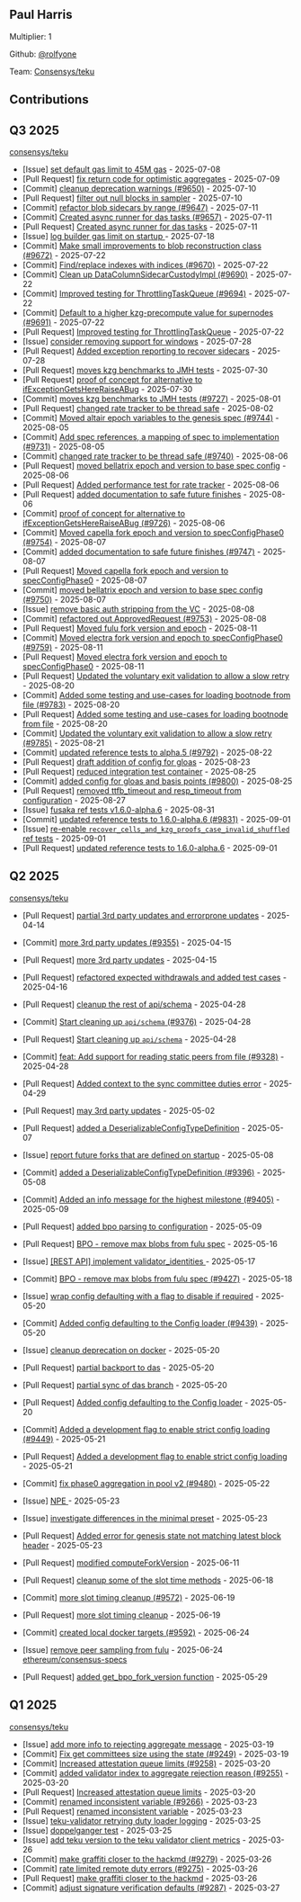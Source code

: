 
## Paul Harris
Multiplier: 1

Github: [@rolfyone](https://github.com/rolfyone)

Team: [Consensys/teku](https://github.com/Consensys/teku/pulls?q=author%3Arolfyone)

## Contributions

## Q3 2025


[consensys/teku](https://github.com/consensys/teku)
* [Issue] [set default gas limit to 45M gas](https://github.com/Consensys/teku/issues/9636) - 2025-07-08
* [Pull Request] [fix return code for optimistic aggregates](https://github.com/Consensys/teku/pull/9643) - 2025-07-09
* [Commit] [cleanup deprecation warnings (#9650)](https://github.com/Consensys/teku/commit/213a67cb9e30cea55bb17dabc4b53737f5b24f42) - 2025-07-10
* [Pull Request] [filter out null blocks in sampler](https://github.com/Consensys/teku/pull/9651) - 2025-07-10
* [Commit] [refactor blob sidecars by range (#9647)](https://github.com/Consensys/teku/commit/f92b699f512379d595fbcf6d916157880ee79eef) - 2025-07-11
* [Commit] [Created async runner for das tasks (#9657)](https://github.com/Consensys/teku/commit/d9e1a4be905d6dfa5d259ab15d869755c555d9e9) - 2025-07-11
* [Pull Request] [Created async runner for das tasks](https://github.com/Consensys/teku/pull/9657) - 2025-07-11
* [Issue] [log builder gas limit on startup ](https://github.com/Consensys/teku/issues/9679) - 2025-07-18
* [Commit] [Make small improvements to blob reconstruction class (#9672)](https://github.com/Consensys/teku/commit/db9688f4995c14db0cb22ad416b15abdd59fc8cd) - 2025-07-22
* [Commit] [Find/replace indexes with indices (#9670)](https://github.com/Consensys/teku/commit/87ef74c4eb743d810adca35be16f2f305d133b4b) - 2025-07-22
* [Commit] [Clean up DataColumnSidecarCustodyImpl (#9690)](https://github.com/Consensys/teku/commit/034ab4ef43ed59cb94dbddc6cdb56f1f31be826f) - 2025-07-22
* [Commit] [Improved testing for ThrottlingTaskQueue (#9694)](https://github.com/Consensys/teku/commit/1978ce573139b62d67baba2f06770587679f16cb) - 2025-07-22
* [Commit] [Default to a higher kzg-precompute value for supernodes (#9691)](https://github.com/Consensys/teku/commit/030820d24e191ea022b42106210ef8a621bf7a40) - 2025-07-22
* [Pull Request] [Improved testing for ThrottlingTaskQueue](https://github.com/Consensys/teku/pull/9694) - 2025-07-22
* [Issue] [consider removing support for windows](https://github.com/Consensys/teku/issues/9714) - 2025-07-28
* [Pull Request] [Added exception reporting to recover sidecars](https://github.com/Consensys/teku/pull/9716) - 2025-07-28
* [Pull Request] [moves kzg benchmarks to JMH tests](https://github.com/Consensys/teku/pull/9727) - 2025-07-30
* [Pull Request] [proof of concept for alternative to ifExceptionGetsHereRaiseABug](https://github.com/Consensys/teku/pull/9726) - 2025-07-30
* [Commit] [moves kzg benchmarks to JMH tests (#9727)](https://github.com/Consensys/teku/commit/ae27fd0aac952ba5ffa3d76fbe529b21019b5731) - 2025-08-01
* [Pull Request] [changed rate tracker to be thread safe](https://github.com/Consensys/teku/pull/9740) - 2025-08-02
* [Commit] [Moved altair epoch variables to the genesis spec (#9744)](https://github.com/Consensys/teku/commit/c4220932d8d8bb64ee3ae1c8d0859d347ed39827) - 2025-08-05
* [Commit] [Add spec references, a mapping of spec to implementation (#9731)](https://github.com/Consensys/teku/commit/169c4b71d3384bfbf86d9ef72afc2468a0d68a0b) - 2025-08-05
* [Commit] [changed rate tracker to be thread safe (#9740)](https://github.com/Consensys/teku/commit/491d204f3486d070cffe5e2da27784ae95a62937) - 2025-08-06
* [Pull Request] [moved bellatrix epoch and version to base spec config](https://github.com/Consensys/teku/pull/9750) - 2025-08-06
* [Pull Request] [Added performance test for rate tracker](https://github.com/Consensys/teku/pull/9748) - 2025-08-06
* [Pull Request] [added documentation to safe future finishes](https://github.com/Consensys/teku/pull/9747) - 2025-08-06
* [Commit] [proof of concept for alternative to ifExceptionGetsHereRaiseABug (#9726)](https://github.com/Consensys/teku/commit/a481442ddab9399149381b67bff5494461103313) - 2025-08-06
* [Commit] [Moved capella fork epoch and version to specConfigPhase0 (#9754)](https://github.com/Consensys/teku/commit/472175a9e9ff2713761e17e1bb8be8819c8c4b15) - 2025-08-07
* [Commit] [added documentation to safe future finishes (#9747)](https://github.com/Consensys/teku/commit/dfd3435030d6911485fe5e18daca0bc76d0cf4c6) - 2025-08-07
* [Pull Request] [Moved capella fork epoch and version to specConfigPhase0](https://github.com/Consensys/teku/pull/9754) - 2025-08-07
* [Commit] [moved bellatrix epoch and version to base spec config (#9750)](https://github.com/Consensys/teku/commit/7dea3be094f9f7deaf0abdabdca4ad6715bd6939) - 2025-08-07
* [Issue] [remove basic auth stripping from the VC](https://github.com/Consensys/teku/issues/9755) - 2025-08-08
* [Commit] [refactored out ApprovedRequest (#9753)](https://github.com/Consensys/teku/commit/8562dc40c935e92d33d3604b2ea159bfe9bd1f93) - 2025-08-08
* [Pull Request] [Moved fulu fork version and epoch](https://github.com/Consensys/teku/pull/9760) - 2025-08-11
* [Commit] [Moved electra fork version and epoch to specConfigPhase0 (#9759)](https://github.com/Consensys/teku/commit/f59d212135f210e36515ce6f09bddd71ad558341) - 2025-08-11
* [Pull Request] [Moved electra fork version and epoch to specConfigPhase0](https://github.com/Consensys/teku/pull/9759) - 2025-08-11
* [Pull Request] [Updated the voluntary exit validation to allow a slow retry](https://github.com/Consensys/teku/pull/9785) - 2025-08-20
* [Commit] [Added some testing and use-cases for loading bootnode from file (#9783)](https://github.com/Consensys/teku/commit/375dcfe97e8f3c15f09f9c2c2262f93617c89d76) - 2025-08-20
* [Pull Request] [Added some testing and use-cases for loading bootnode from file](https://github.com/Consensys/teku/pull/9783) - 2025-08-20
* [Commit] [Updated the voluntary exit validation to allow a slow retry (#9785)](https://github.com/Consensys/teku/commit/3d64ab9d4ae1d82758a0ea790062b3ecd1ca28f7) - 2025-08-21
* [Commit] [updated reference tests to alpha.5 (#9792)](https://github.com/Consensys/teku/commit/c4e7185250fb81d7256db12eb043667e36c0541f) - 2025-08-22
* [Pull Request] [draft addition of config for gloas](https://github.com/Consensys/teku/pull/9800) - 2025-08-23
* [Pull Request] [reduced integration test container](https://github.com/Consensys/teku/pull/9802) - 2025-08-25
* [Commit] [added config for gloas and basis points (#9800)](https://github.com/Consensys/teku/commit/8b4cecfc7ea1e9ce5c7dbed6dc940b9609b56090) - 2025-08-25
* [Pull Request] [removed ttfb_timeout and resp_timeout from configuration](https://github.com/Consensys/teku/pull/9815) - 2025-08-27
* [Issue] [fusaka ref tests v1.6.0-alpha.6](https://github.com/Consensys/teku/issues/9830) - 2025-08-31
* [Commit] [updated reference tests to 1.6.0-alpha.6 (#9831)](https://github.com/Consensys/teku/commit/49ea13b94db623fa2c83feaf4d446eee3656bbbc) - 2025-09-01
* [Issue] [re-enable `recover_cells_and_kzg_proofs_case_invalid_shuffled` ref tests](https://github.com/Consensys/teku/issues/9832) - 2025-09-01
* [Pull Request] [updated reference tests to 1.6.0-alpha.6](https://github.com/Consensys/teku/pull/9831) - 2025-09-01
## Q2 2025


[consensys/teku](https://github.com/consensys/teku)
* [Pull Request] [partial 3rd party updates and errorprone updates](https://github.com/Consensys/teku/pull/9351) - 2025-04-14
* [Commit] [more 3rd party updates (#9355)](https://github.com/Consensys/teku/commit/4d354eb00d04878b98283b632eb44ad239261aa7) - 2025-04-15
* [Pull Request] [more 3rd party updates](https://github.com/Consensys/teku/pull/9355) - 2025-04-15
* [Pull Request] [refactored expected withdrawals and added test cases](https://github.com/Consensys/teku/pull/9361) - 2025-04-16
* [Pull Request] [cleanup the rest of api/schema](https://github.com/Consensys/teku/pull/9377) - 2025-04-28
* [Commit] [Start cleaning up `api/schema` (#9376)](https://github.com/Consensys/teku/commit/fe4a9394507bd8f6f7d9835bdfdd50c3519fab98) - 2025-04-28
* [Pull Request] [Start cleaning up `api/schema`](https://github.com/Consensys/teku/pull/9376) - 2025-04-28
* [Commit] [feat: Add support for reading static peers from file (#9328)](https://github.com/Consensys/teku/commit/5dad0ed9e385954ee9baf04c77919eb5e869d25c) - 2025-04-28
* [Pull Request] [Added context to the sync committee duties error](https://github.com/Consensys/teku/pull/9380) - 2025-04-29
* [Pull Request] [may 3rd party updates](https://github.com/Consensys/teku/pull/9388) - 2025-05-02
* [Pull Request] [added a DeserializableConfigTypeDefinition](https://github.com/Consensys/teku/pull/9396) - 2025-05-07
* [Issue] [report future forks that are defined on startup](https://github.com/Consensys/teku/issues/9400) - 2025-05-08
* [Commit] [added a DeserializableConfigTypeDefinition (#9396)](https://github.com/Consensys/teku/commit/10d82630286413438f60ac6d8e2ee394510515de) - 2025-05-08
* [Commit] [Added an info message for the highest milestone (#9405)](https://github.com/Consensys/teku/commit/989b142a9bfd3f0b760159cc47fb549a15a35bb5) - 2025-05-09
* [Pull Request] [added bpo parsing to configuration](https://github.com/Consensys/teku/pull/9406) - 2025-05-09
* [Pull Request] [BPO - remove max blobs from fulu spec](https://github.com/Consensys/teku/pull/9427) - 2025-05-16
* [Issue] [[REST API] implement validator_identities ](https://github.com/Consensys/teku/issues/9429) - 2025-05-17
* [Commit] [BPO - remove max blobs from fulu spec (#9427)](https://github.com/Consensys/teku/commit/1109fd434bec2ced0c84f9001bee3b0e23f18b40) - 2025-05-18
* [Issue] [wrap config defaulting with a flag to disable if required](https://github.com/Consensys/teku/issues/9443) - 2025-05-20
* [Commit] [Added config defaulting to the Config loader (#9439)](https://github.com/Consensys/teku/commit/5b9a712315251122f4489bd1625ea95994a3c560) - 2025-05-20
* [Issue] [cleanup deprecation on docker](https://github.com/Consensys/teku/issues/9442) - 2025-05-20
* [Pull Request] [partial backport to das](https://github.com/Consensys/teku/pull/9441) - 2025-05-20
* [Pull Request] [partial sync of das branch](https://github.com/Consensys/teku/pull/9440) - 2025-05-20
* [Pull Request] [Added config defaulting to the Config loader](https://github.com/Consensys/teku/pull/9439) - 2025-05-20
* [Commit] [Added a development flag to enable strict config loading (#9449)](https://github.com/Consensys/teku/commit/c7f9a3c2b68622fa8d753903102ba78860985da1) - 2025-05-21
* [Pull Request] [Added a development flag to enable strict config loading](https://github.com/Consensys/teku/pull/9449) - 2025-05-21
* [Commit] [fix phase0 aggregation in pool v2 (#9480)](https://github.com/Consensys/teku/commit/818ed0d63daceb035b8d34f56d7258348a0eed2c) - 2025-05-22
* [Issue] [NPE ](https://github.com/Consensys/teku/issues/9485) - 2025-05-23
* [Issue] [investigate differences in the minimal preset](https://github.com/Consensys/teku/issues/9483) - 2025-05-23
* [Pull Request] [Added error for genesis state not matching latest block header](https://github.com/Consensys/teku/pull/9482) - 2025-05-23

* [Pull Request] [modified computeForkVersion](https://github.com/Consensys/teku/pull/9551) - 2025-06-11
* [Pull Request] [cleanup some of the slot time methods](https://github.com/Consensys/teku/pull/9562) - 2025-06-18
* [Commit] [more slot timing cleanup (#9572)](https://github.com/Consensys/teku/commit/c35317de6bfaf2f9b198c528a35e4acecd60e25e) - 2025-06-19
* [Pull Request] [more slot timing cleanup](https://github.com/Consensys/teku/pull/9572) - 2025-06-19
* [Commit] [created local docker targets (#9592)](https://github.com/Consensys/teku/commit/66841968b95bdf292603b62e0bc7ce0a65c65e15) - 2025-06-24
* [Issue] [remove peer sampling from fulu](https://github.com/Consensys/teku/issues/9593) - 2025-06-24
[ethereum/consensus-specs](https://github.com/ethereum/consensus-specs)
* [Pull Request] [added get_bpo_fork_version function](https://github.com/ethereum/consensus-specs/pull/4343) - 2025-05-29
## Q1 2025

[consensys/teku](https://github.com/consensys/teku)
* [Issue] [add more info to rejecting aggregate message](https://github.com/Consensys/teku/issues/9251) - 2025-03-19
* [Commit] [Fix get committees size using the state (#9249)](https://github.com/Consensys/teku/commit/35bf38d7be87fb869a4261d5695c8fe9028b3c3f) - 2025-03-19
* [Commit] [Increased attestation queue limits (#9258)](https://github.com/Consensys/teku/commit/59a73806461e83bda3d65459459cabb6654a8ad2) - 2025-03-20
* [Commit] [added validator index to aggregate rejection reason (#9255)](https://github.com/Consensys/teku/commit/725919d263a775f9a49e6e466496cde0f092709f) - 2025-03-20
* [Pull Request] [Increased attestation queue limits](https://github.com/Consensys/teku/pull/9258) - 2025-03-20
* [Commit] [renamed inconsistent variable (#9266)](https://github.com/Consensys/teku/commit/155a7b5819fd8e158237d2fd7208e6dccb0751bb) - 2025-03-23
* [Pull Request] [renamed inconsistent variable](https://github.com/Consensys/teku/pull/9266) - 2025-03-23
* [Issue] [teku-validator retrying duty loader logging](https://github.com/Consensys/teku/issues/9273) - 2025-03-25
* [Issue] [doppelganger test](https://github.com/Consensys/teku/issues/9270) - 2025-03-25
* [Issue] [add teku version to the teku validator client metrics](https://github.com/Consensys/teku/issues/9281) - 2025-03-26
* [Commit] [make graffiti closer to the hackmd (#9279)](https://github.com/Consensys/teku/commit/f0e0e6609a64dc867aa2393d308eac9068cc21e9) - 2025-03-26
* [Commit] [rate limited remote duty errors (#9275)](https://github.com/Consensys/teku/commit/1fb8a6dbcb7ee4433dc32bf5fccbd00f676700d3) - 2025-03-26
* [Pull Request] [make graffiti closer to the hackmd](https://github.com/Consensys/teku/pull/9279) - 2025-03-26
* [Commit] [adjust signature verification defaults (#9287)](https://github.com/Consensys/teku/commit/a3d4ecd4febeaf5f5e07afe54725480f2001d4f2) - 2025-03-27
